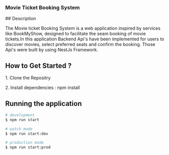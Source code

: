 
<h3>Movie Ticket Booking System</h3>
## Description
<p>The Movie ticket Booking System is a web application inspired by services like BookMyShow, designed to facilitate the seam booking of movie tickets.In this application Backend Api's have been implemented for users to discover movies, select preferred seats and confirm the booking. Those Api's were built by using NestJs Framework.</p>

## How to Get Started ?
<p>1. Clone the Repositry</p>
<p>2. Install dependencies : npm install</p>

## Running the application

```bash
# development
$ npm run start

# watch mode
$ npm run start:dev

# production mode
$ npm run start:prod
```
